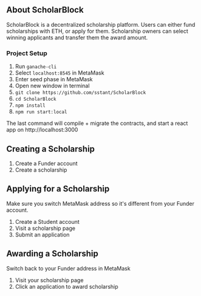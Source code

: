 ## About ScholarBlock

ScholarBlock is a decentralized scholarship platform. Users can either fund scholarships with ETH, or apply for them. Scholarship owners can select winning applicants and transfer them the award amount.

### Project Setup

1) Run `ganache-cli`
2) Select `localhost:8545` in MetaMask
3) Enter seed phase in MetaMask
4) Open new window in terminal
5) `git clone https://github.com/sstant/ScholarBlock`
6) `cd ScholarBlock`
7) `npm install`
8) `npm run start:local`

The last command will compile + migrate the contracts, and start a react app on http://localhost:3000

## Creating a Scholarship

1) Create a Funder account
2) Create a scholarship

## Applying for a Scholarship

Make sure you switch MetaMask address so it's different from your Funder account.

1) Create a Student account
2) Visit a scholarship page
3) Submit an application

## Awarding a Scholarship

Switch back to your Funder address in MetaMask

1) Visit your scholarship page
2) Click an application to award scholarship

